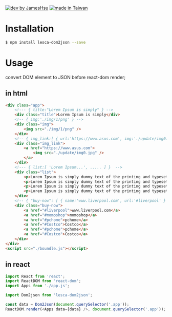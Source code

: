[![dev by JamesHsu](https://img.shields.io/badge/Dev%20by-Jameshsu1125-green)](https://github.com/jameshsu1125/) [![made in Taiwan](https://img.shields.io/badge/Made%20in-Taiwan-orange)](https://github.com/jameshsu1125/)

# Installation

```sh
$ npm install lesca-dom2json --save
```

# Usage

convert DOM element to JSON before react-dom render;

## in html

```html
<div class="app">
	<!--- { title:"Lorem Ipsum is simply" } -->
	<div class="title">Lorem Ipsum is simply</div>
	<!-- { img:'./img/1/png' } -->
	<div class="img">
		<img src="./img/1/png" />
	</div>
	<!-- { img_link:[ { url:'https://www.asus.com', img:'./update/img0.jpg' } ]} -->
	<div class="img_link">
		<a href="https://www.asus.com">
			<img src="./update/img0.jpg" />
		</a>
	</div>
	<!--- { list:[ 'Lorem Ipsum...', ..... ] }  -->
	<div class="list">
		<p>Lorem Ipsum is simply dummy text of the printing and typesetting industry.</p>
		<p>Lorem Ipsum is simply dummy text of the printing and typesetting industry.</p>
		<p>Lorem Ipsum is simply dummy text of the printing and typesetting industry.</p>
		<p>Lorem Ipsum is simply dummy text of the printing and typesetting industry.</p>
	</div>
	<!-- { "buy-now": [ { name:'www.liverpool.com', url:'#liverpool' } ], .... }- -->
	<div class="buy-now">
		<a href="#liverpool">www.liverpool.com</a>
		<a href="#momoshop">momoshop</a>
		<a href="#pchome">pchome</a>
		<a href="#Costco">Costco</a>
		<a href="#pchome">pchome</a>
		<a href="#Costco">Costco</a>
	</div>
</div>
<script src="./boundle.js"></script>
```

## in react

```javascript
import React from 'react';
import ReactDOM from 'react-dom';
import Apps from './app.js';

import Dom2json from 'lesca-dom2json';

const data = Dom2Json(document.querySelector('.app'));
ReactDOM.render(<Apps data={data} />, document.querySelector('.app'));
```
